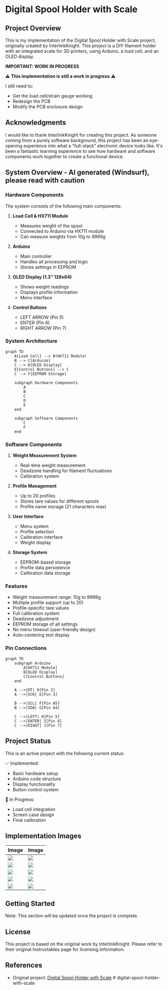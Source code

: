 # Digital Spool Holder with Scale

## Project Overview

This is my implementation of the Digital Spool Holder with Scale project, originally created by InterlinkKnight. This project is a DIY filament holder with an integrated scale for 3D printers, using Arduino, a load cell, and an OLED display.

**IMPORTANT: WORK IN PROGRESS**

⚠️ **This implementation is still a work in progress** ⚠️

I still need to:
- Get the load cell/strain gauge working
- Redesign the PCB
- Modify the PCB enclosure design

## Acknowledgments

I would like to thank InterlinkKnight for creating this project. As someone coming from a purely software background, this project has been an eye-opening experience into what a "full-stack" electronic device looks like. It's been a fantastic learning experience to see how hardware and software components work together to create a functional device.

## System Overview - AI generated (Windsurf), please read with caution

### Hardware Components

The system consists of the following main components:

1. **Load Cell & HX711 Module**
   - Measures weight of the spool
   - Connected to Arduino via HX711 module
   - Can measure weights from 10g to 9999g

2. **Arduino**
   - Main controller
   - Handles all processing and logic
   - Stores settings in EEPROM

3. **OLED Display (1.3" 128x64)**
   - Shows weight readings
   - Displays profile information
   - Menu interface

4. **Control Buttons**
   - LEFT ARROW (Pin 5)
   - ENTER (Pin 6)
   - RIGHT ARROW (Pin 7)

### System Architecture

```mermaid
graph TD
    A[Load Cell] --> B(HX711 Module)
    B --> C[Arduino]
    C --> D[OLED Display]
    E[Control Buttons] --> C
    C --> F[EEPROM Storage]
    
    subgraph Hardware Components
        A
        B
        C
        D
        E
    end
    
    subgraph Software Components
        C
        F
    end
```

### Software Components

1. **Weight Measurement System**
   - Real-time weight measurement
   - Deadzone handling for filament fluctuations
   - Calibration system

2. **Profile Management**
   - Up to 20 profiles
   - Stores tare values for different spools
   - Profile name storage (21 characters max)

3. **User Interface**
   - Menu system
   - Profile selection
   - Calibration interface
   - Weight display

4. **Storage System**
   - EEPROM-based storage
   - Profile data persistence
   - Calibration data storage

### Features

- Weight measurement range: 10g to 9999g
- Multiple profile support (up to 20)
- Profile-specific tare values
- Full calibration system
- Deadzone adjustment
- EEPROM storage of all settings
- No menu timeout (user-friendly design)
- Auto-centering text display

### Pin Connections

```mermaid
graph TD
    subgraph Arduino
        A[HX711 Module]
        B[OLED Display]
        C[Control Buttons]
    end
    
    A -->|DT| D[Pin 2]
    A -->|SCK| E[Pin 3]
    
    B -->|SCL| F[Pin A5]
    B -->|SDA| G[Pin A4]
    
    C -->|LEFT| H[Pin 5]
    C -->|ENTER| I[Pin 6]
    C -->|RIGHT| J[Pin 7]
```

## Project Status

This is an active project with the following current status:

✅ Implemented:
- Basic hardware setup
- Arduino code structure
- Display functionality
- Button control system

🚧 In Progress:
- Load cell integration
- Screen case design
- Final calibration

## Implementation Images

| Image | Image |
|-------|-------|
| ![](my-implementation/images/20241009_202142.jpg) | ![](my-implementation/images/20241009_202158.jpg) |
| ![](my-implementation/images/20241009_213139.jpg) | ![](my-implementation/images/20250215_171216.jpg) |
| ![](my-implementation/images/20250215_171221.jpg) | ![](my-implementation/images/20250215_171231.jpg) |
| ![](my-implementation/images/20250215_180433.jpg) | ![](my-implementation/images/20250215_180447.jpg) |
| ![](my-implementation/images/20250331_184416.jpg) | ![](my-implementation/images/20250331_184433.jpg) |

## Getting Started

Note: This section will be updated once the project is complete.

## License

This project is based on the original work by InterlinkKnight. Please refer to their original Instructables page for licensing information.

## References

- Original project: [Digital Spool Holder with Scale](https://www.instructables.com/Digital-Spool-Holder-with-Scale/)
#   d i g i t a l - s p o o l - h o l d e r - w i t h - s c a l e  
 